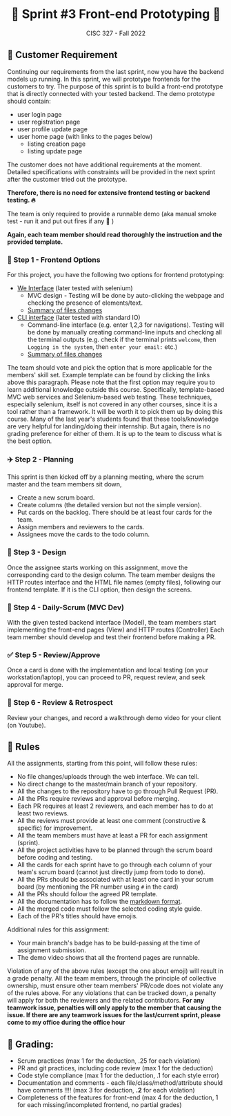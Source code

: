 <h1 align='center'>🍿 Sprint #3 Front-end Prototyping 🍿</h1>

<p align='center'>CISC 327  -  Fall 2022</p>


## 💺 Customer Requirement

Continuing our requirements from the last sprint, now you have the backend models up running. 
In this sprint, we will prototype frontends for the customers to try.
The purpose of this sprint is to build a front-end prototype that is directly connected with your tested backend.
The demo prototype should contain:

- user login page
- user registration page
- user profile update page
- user home page (with links to the pages below)
  - listing creation page
  - listing update page

The customer does not have additional requirements at the moment.
Detailed specifications with constraints will be provided in the next sprint after the customer tried out the prototype. 

**Therefore, there is no need for extensive frontend testing or backend testing. 🔥**

The team is only required to provide a runnable demo (aka manual smoke test - run it and put out fires if any 🚒 )

**Again, each team member should read thoroughly the instruction and the provided template.**


### 🍱 Step 1 - Frontend Options

For this project, you have the following two options for frontend prototyping:

- [We Interface](https://github.com/CISC-CMPE-327/Python-CI-2021/tree/option_web) (later tested with selenium)
  -  MVC design - Testing will be done by auto-clicking the webpage and checking the presence of elements/text.
  - [Summary of files changes](https://github.com/CISC-CMPE-327/Python-CI-2021/pull/1/files)
- [CLI interface](https://github.com/CISC-CMPE-327/Python-CI-2021/tree/option_cli) (later tested with standard IO)
  - Command-line interface (e.g. enter 1,2,3 for navigations). Testing will be done by manually creating command-line inputs and checking all the terminal outputs (e.g. check if the terminal prints `welcome`, then `Logging in the system`, then `enter your email:` etc.)
  - [Summary of files changes](https://github.com/CISC-CMPE-327/Python-CI-2021/pull/2/files)

The team should vote and pick the option that is more applicable for the members' skill set.
Example template can be found by clicking the links above this paragraph.
Please note that the first option may require you to learn additional knowledge outside this course.
Specifically, template-based MVC web services and Selenium-based web testing. 
These techniques, especially selenium, itself is not covered in any other courses, since it is a tool rather than a framework.
It will be worth it to pick them up by doing this course. 
Many of the last year's students found that these tools/knowledge are very helpful for landing/doing their internship.
But again, there is no grading preference for either of them.
It is up to the team to discuss what is the best option.


### ✈️ Step 2 - Planning

This sprint is then kicked off by a planning meeting, where the scrum master and the team members sit down, 
- Create a new scrum board.
- Create columns (the detailed version but not the simple version).
- Put cards on the backlog. There should be at least four cards for the team.
- Assign members and reviewers to the cards.
- Assignees move the cards to the todo column.


### 🎨 Step 3 - Design

Once the assignee starts working on this assignment, move the corresponding card to the design column.
The team member designs the HTTP routes interface and the HTML file names (empty files), following our frontend template. 
If it is the CLI option, then design the screens. 

### 🚀 Step 4 - Daily-Scrum (MVC Dev)

With the given tested backend interface (Model), the team members start implementing the front-end pages (View) and HTTP routes (Controller)
Each team member should develop and test their frontend before making a PR. 


### ✅ Step 5 - Review/Approve
Once a card is done with the implementation and local testing (on your workstation/laptop), you can proceed to PR, request review, and seek approval for merge. 


### 📝 Step 6 - Review & Retrospect
Review your changes, and record a walkthrough demo video for your client (on Youtube). 


## 💺 Rules

All the assignments, starting from this point, will follow these rules:

- No file changes/uploads through the web interface. We can tell.
- No direct change to the master/main branch of your repository. 
- All the changes to the repository have to go through Pull Request (PR).
- All the PRs require reviews and approval before merging. 
- Each PR requires at least 2 reviewers, and each member has to do at least two reviews.
- All the reviews must provide at least one comment (constructive & specific) for improvement. 
- All the team members must have at least a PR for each assignment (sprint).
- All the project activities have to be planned through the scrum board before coding and testing.
- All the cards for each sprint have to go through each column of your team's scrum board (cannot just directly jump from todo to done).
- All the PRs should be associated with at least one card in your scrum board (by mentioning the PR number using `#` in the card)
- All the PRs should follow the agreed PR template.
- All the documentation has to follow the [markdown format](https://guides.github.com/features/mastering-markdown/).
- All the merged code must follow the selected coding style guide. 
- Each of the PR's titles should have emojis. 

Additional rules for this assignment:
- Your main branch's badge has to be build-passing at the time of assignment submission. 
- The demo video shows that all the frontend pages are runnable.


Violation of any of the above rules (except the one about emoji) will result in a grade penalty.
All the team members, through the principle of collective ownership, must ensure other team members' PR/code does not violate any of the rules above.
For any violations that can be tracked down, a penalty will apply for both the reviewers and the related contributors. 
**For any teamwork issue, penalties will only apply to the member that causing the issue. If there are any teamwork issues for the last/current sprint, please come to my office during the office hour**

## 💺 Grading:

- Scrum practices (max 1 for the deduction, .25 for each violation)
- PR and git practices, including code review (max 1 for the deduction)
- Code style compliance (max 1 for the deduction, .1 for each style error)
- Documentation and comments - each file/class/method/attribute should have comments !!!! (max 3 for deduction, **.2** for each violation)
- Completeness of the features for front-end (max 4 for the deduction, 1 for each missing/incompleted frontend, no partial grades)
